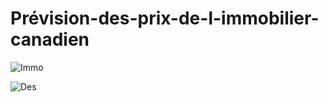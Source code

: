 # Prévision-des-prix-de-l-immobilier-canadien

![Immo](https://github.com/MarvinLaurac/Prevision-des-prix-de-l-immobilier-canadien/assets/152433361/f1c88d60-3ddd-4cf4-b8fe-f98322bfb2cd)

![Des](https://github.com/MarvinLaurac/Prevision-des-prix-de-l-immobilier-canadien/assets/152433361/4c9e60d6-b6a5-4e92-8ee4-b60fea253f67)



